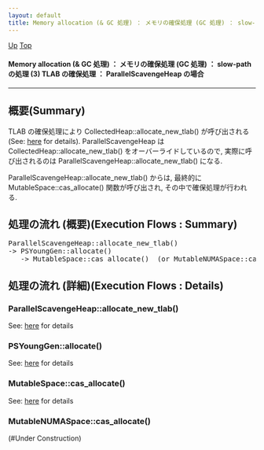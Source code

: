 ```yaml
---
layout: default
title: Memory allocation (& GC 処理) ： メモリの確保処理 (GC 処理) ： slow-path の処理 (3) TLAB の確保処理 ： ParallelScavengeHeap の場合
---
```

[Up](norh3KZi1z.html) [Top](../index.html)

#### Memory allocation (& GC 処理) ： メモリの確保処理 (GC 処理) ： slow-path の処理 (3) TLAB の確保処理 ： ParallelScavengeHeap の場合

--- 
## 概要(Summary)
TLAB の確保処理により CollectedHeap::allocate_new_tlab() が呼び出される (See: [here](no28916Q0G.html) for details).
ParallelScavengeHeap は CollectedHeap::allocate_new_tlab() をオーバーライドしているので, 
実際に呼び出されるのは ParallelScavengeHeap::allocate_new_tlab() になる.

ParallelScavengeHeap::allocate_new_tlab() からは, 
最終的に MutableSpace::cas_allocate() 関数が呼び出され, 
その中で確保処理が行われる.

## 処理の流れ (概要)(Execution Flows : Summary)
<div class="flow-abst"><pre>
ParallelScavengeHeap::allocate_new_tlab()
-&gt; PSYoungGen::allocate()
   -&gt; MutableSpace::cas_allocate()  (or MutableNUMASpace::cas_allocate())
</pre></div>

## 処理の流れ (詳細)(Execution Flows : Details)
### ParallelScavengeHeap::allocate_new_tlab()
See: [here](no28916RuZ.html) for details
### PSYoungGen::allocate()
See: [here](no24807kY.html) for details
### MutableSpace::cas_allocate()
See: [here](no2480Ive.html) for details
### MutableNUMASpace::cas_allocate()
(#Under Construction)







